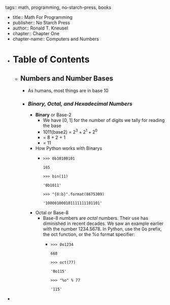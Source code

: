 tags:: math, programming, no-starch-press, books

- title:: Math For Programming
- publisher:: No Starch Press
- author:: Ronald T. Kneusel
- chapter:: Chapter One
- chapter-name:: Computers and Numbers
- # Table of Contents
	- ## Numbers and Number Bases
		- As humans, most things are in base 10
		- ### *Binary, Octal, and Hexadecimal Numbers*
			- **Binary** or Base-2
				- We have [0, 1] for the number of digits we tally for reading the base
				- 1011(base2) = $2^3+2^1+2^0$
				- = 8 + 2 + 1
				- = 11
			- How Python works with Binarys
				- ```
				  >>> 0b10100101
				  
				  165
				  
				  >>> bin(11)
				  
				  '0b1011'
				  
				  >>> "{0:b}".format(8675309)
				  
				  '100001000101111111101101'
				  ```
			- Octal or Base-8
				- Base-8 numbers are _octal_ numbers. Their use has diminished in recent decades. We saw an example earlier with the number 1234.5678. In Python, use the 0o prefix, the oct function, or the %o format specifier:
					- ```
					  >>> 0o1234
					  
					  668
					  
					  >>> oct(77)
					  
					  '0o115'
					  
					  >>> "%o" % 77
					  
					  '115'
					  ```
-